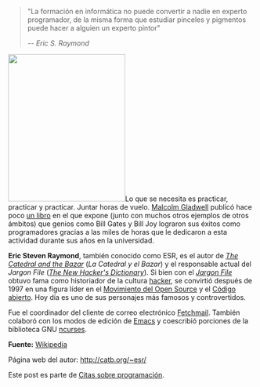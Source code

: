 <html><body><blockquote>"La formación en informática no puede convertir a nadie en experto programador, de la misma forma que estudiar pinceles y pigmentos puede hacer a alguien un experto pintor"

<em> -- Eric S. Raymond</em></blockquote>

<a href="/wp-content/uploads/2009/01/eric_steven_raymondcut.png"><img class="alignright size-medium wp-image-1091" title="eric_steven_raymondcut" src="/wp-content/uploads/2009/01/eric_steven_raymondcut-239x300.png" alt="" width="239" height="300"></a>Lo que se necesita es practicar, practicar y practicar. Juntar horas de vuelo. <a href="http://en.wikipedia.org/wiki/Malcolm_Gladwell" target="_blank">Malcolm Gladwell</a> publicó hace poco <a title="Outliers" href="http://en.wikipedia.org/wiki/Outliers_(book)" target="_blank">un libro</a> en el que expone (junto con muchos otros ejemplos de otros ámbitos) que genios como Bill Gates y Bill Joy lograron sus éxitos como programadores gracias a las miles de horas que le dedicaron a esta actividad durante sus años en la universidad.



<strong>Eric Steven Raymond</strong>, también conocido como ESR, es el autor de <em><a class="mw-redirect" title="La Catedral y el Bazar" href="http://es.wikipedia.org/wiki/La_Catedral_y_el_Bazar">The Catedral and the Bazar</a></em> (<em>La Catedral y el Bazar</em>) y el responsable actual del <em>Jargon File</em> (<em><a class="new" title="The New Hacker's Dictionary (aún no redactado)" href="http://es.wikipedia.org/w/index.php?title=The_New_Hacker%27s_Dictionary&amp;action=edit&amp;redlink=1">The New Hacker's Dictionary</a></em>). Si bien con el <em><a title="Archivo de la jerga" href="http://es.wikipedia.org/wiki/Archivo_de_la_jerga">Jargon File</a></em> obtuvo fama como historiador de la cultura <a title="Hacker" href="http://es.wikipedia.org/wiki/Hacker">hacker</a>, se convirtió después de 1997 en una figura líder en el <a href="http://es.wikipedia.org/wiki/Open_source#Movimiento_del_open_source" target="_blank">Movimiento del Open Source</a> y el <a title="Código abierto" href="http://es.wikipedia.org/wiki/C%C3%B3digo_abierto">Código abierto</a>. Hoy día es uno de sus personajes más famosos y controvertidos.



Fue el coordinador del cliente de correo electrónico <a title="Fetchmail" href="http://es.wikipedia.org/wiki/Fetchmail">Fetchmail</a>. También colaboró con los modos de edición de <a title="Emacs" href="http://es.wikipedia.org/wiki/Emacs">Emacs</a> y coescribió porciones de la biblioteca GNU <a title="Ncurses" href="http://es.wikipedia.org/wiki/Ncurses">ncurses</a>.



<strong>Fuente:</strong> <a title="ESR" href="http://es.wikipedia.org/wiki/Eric_S._Raymond" target="_blank">Wikipedia</a>



Página web del autor: <a title="esr at catb" href="http://catb.org/~esr/" target="_blank">http://catb.org/~esr/</a>



Este post es parte de <a href="http://www.juanjoconti.com.ar/2009/01/01/citas-sobre-programacion/" target="_self">Citas sobre programación</a>.</body></html>